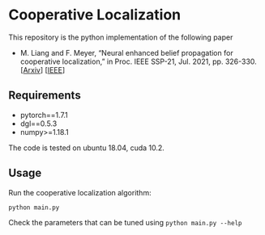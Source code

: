 # Cooperative Localization

This repository is the python implementation of the following paper

-  M. Liang and F. Meyer, “Neural enhanced belief propagation for
cooperative localization,” in Proc. IEEE SSP-21, Jul. 2021, pp. 326-330. [[Arxiv](https://arxiv.org/abs/2105.12903)] [[IEEE](https://ieeexplore.ieee.org/document/9513853)]

## Requirements

- pytorch==1.7.1
- dgl==0.5.3
- numpy>=1.18.1

The code is tested on ubuntu 18.04, cuda 10.2.

## Usage

Run the cooperative localization algorithm:

```
python main.py
```

Check the parameters that can be tuned using `python main.py --help`
